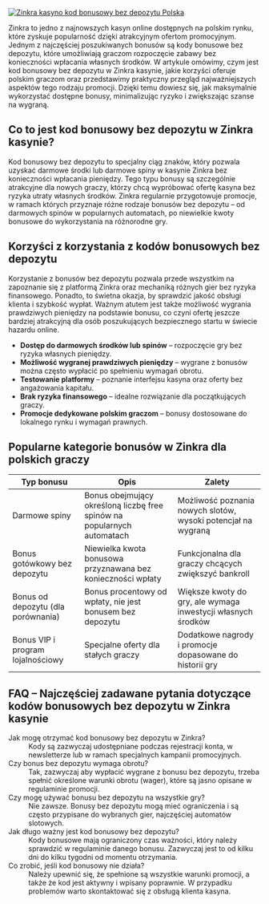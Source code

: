 [![Zinkra kasyno kod bonusowy bez depozytu Polska](https://123-caf.pages.dev/gitsignup.png)](https://vrmoo.ru/Bt82HjjY)

<p>Zinkra to jedno z najnowszych kasyn online dostępnych na polskim rynku, które zyskuje popularność dzięki atrakcyjnym ofertom promocyjnym. Jednym z najczęściej poszukiwanych bonusów są kody bonusowe bez depozytu, które umożliwiają graczom rozpoczęcie zabawy bez konieczności wpłacania własnych środków. W artykule omówimy, czym jest kod bonusowy bez depozytu w Zinkra kasynie, jakie korzyści oferuje polskim graczom oraz przedstawimy praktyczny przegląd najważniejszych aspektów tego rodzaju promocji. Dzięki temu dowiesz się, jak maksymalnie wykorzystać dostępne bonusy, minimalizując ryzyko i zwiększając szanse na wygraną.</p>  <h2>Co to jest kod bonusowy bez depozytu w Zinkra kasynie?</h2> <p>Kod bonusowy bez depozytu to specjalny ciąg znaków, który pozwala uzyskać darmowe środki lub darmowe spiny w kasynie Zinkra bez konieczności wpłacania pieniędzy. Tego typu bonusy są szczególnie atrakcyjne dla nowych graczy, którzy chcą wypróbować ofertę kasyna bez ryzyka utraty własnych środków. Zinkra regularnie przygotowuje promocje, w ramach których przyznaje różne rodzaje bonusów bez depozytu – od darmowych spinów w popularnych automatach, po niewielkie kwoty bonusowe do wykorzystania na różnorodne gry.</p>  <h2>Korzyści z korzystania z kodów bonusowych bez depozytu</h2> <p>Korzystanie z bonusów bez depozytu pozwala przede wszystkim na zapoznanie się z platformą Zinkra oraz mechaniką różnych gier bez ryzyka finansowego. Ponadto, to świetna okazja, by sprawdzić jakość obsługi klienta i szybkość wypłat. Ważnym atutem jest także możliwość wygrania prawdziwych pieniędzy na podstawie bonusu, co czyni ofertę jeszcze bardziej atrakcyjną dla osób poszukujących bezpiecznego startu w świecie hazardu online.</p>  <ul> <li><strong>Dostęp do darmowych środków lub spinów</strong> – rozpoczęcie gry bez ryzyka własnych pieniędzy.</li> <li><strong>Możliwość wygranej prawdziwych pieniędzy</strong> – wygrane z bonusów można często wypłacić po spełnieniu wymagań obrotu.</li> <li><strong>Testowanie platformy</strong> – poznanie interfejsu kasyna oraz oferty bez angażowania kapitału.</li> <li><strong>Brak ryzyka finansowego</strong> – idealne rozwiązanie dla początkujących graczy.</li> <li><strong>Promocje dedykowane polskim graczom</strong> – bonusy dostosowane do lokalnego rynku i wymagań prawnych.</li> </ul>  <h2>Popularne kategorie bonusów w Zinkra dla polskich graczy</h2> <table> <thead> <tr> <th>Typ bonusu</th> <th>Opis</th> <th>Zalety</th> </tr> </thead> <tbody> <tr> <td>Darmowe spiny</td> <td>Bonus obejmujący określoną liczbę free spinów na popularnych automatach</td> <td>Możliwość poznania nowych slotów, wysoki potencjał na wygraną</td> </tr> <tr> <td>Bonus gotówkowy bez depozytu</td> <td>Niewielka kwota bonusowa przyznawana bez konieczności wpłaty</td> <td>Funkcjonalna dla graczy chcących zwiększyć bankroll</td> </tr> <tr> <td>Bonus od depozytu (dla porównania)</td> <td>Bonus procentowy od wpłaty, nie jest bonusem bez depozytu</td> <td>Większe kwoty do gry, ale wymaga inwestycji własnych środków</td> </tr> <tr> <td>Bonus VIP i program lojalnościowy</td> <td>Specjalne oferty dla stałych graczy</td> <td>Dodatkowe nagrody i promocje dopasowane do historii gry</td> </tr> </tbody> </table>  <h2>FAQ – Najczęściej zadawane pytania dotyczące kodów bonusowych bez depozytu w Zinkra kasynie</h2> <dl> <dt>Jak mogę otrzymać kod bonusowy bez depozytu w Zinkra?</dt> <dd>Kody są zazwyczaj udostępniane podczas rejestracji konta, w newsletterze lub w ramach specjalnych kampanii promocyjnych.</dd>  <dt>Czy bonus bez depozytu wymaga obrotu?</dt> <dd>Tak, zazwyczaj aby wypłacić wygrane z bonusu bez depozytu, trzeba spełnić określone warunki obrotu (wager), które są jasno opisane w regulaminie promocji.</dd>  <dt>Czy mogę używać bonusu bez depozytu na wszystkie gry?</dt> <dd>Nie zawsze. Bonusy bez depozytu mogą mieć ograniczenia i są często przypisane do wybranych gier, najczęściej automatów slotowych.</dd>  <dt>Jak długo ważny jest kod bonusowy bez depozytu?</dt> <dd>Kody bonusowe mają ograniczony czas ważności, który należy sprawdzić w regulaminie danego bonusu. Zazwyczaj jest to od kilku dni do kilku tygodni od momentu otrzymania.</dd>  <dt>Co zrobić, jeśli kod bonusowy nie działa?</dt> <dd>Należy upewnić się, że spełnione są wszystkie warunki promocji, a także że kod jest aktywny i wpisany poprawnie. W przypadku problemów warto skontaktować się z obsługą klienta kasyna.</dd> </dl>